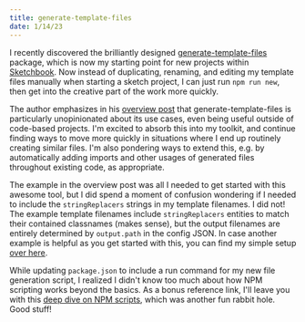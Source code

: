 ```yaml
---
title: generate-template-files
date: 1/14/23
---
```


I recently discovered the brilliantly designed [generate-template-files](https://github.com/codeBelt/generate-template-files) package, which is now my starting point for new projects within [Sketchbook](https://sketchbook.flatpickles.com/). Now instead of duplicating, renaming, and editing my template files manually when starting a sketch project, I can just run `npm run new`, then get into the creative part of the work more quickly.

The author emphasizes in his [overview post](https://medium.com/@robertsavian/generate-template-files-with-ease-19b320615359) that generate-template-files is particularly unopinionated about its use cases, even being useful outside of code-based projects. I'm excited to absorb this into my toolkit, and continue finding ways to move more quickly in situations where I end up routinely creating similar files. I'm also pondering ways to extend this, e.g. by automatically adding imports and other usages of generated files throughout existing code, as appropriate.

The example in the overview post was all I needed to get started with this awesome tool, but I did spend a moment of confusion wondering if I needed to include the `stringReplacers` strings in my template filenames. I did not! The example template filenames include `stringReplacers` entities to match their contained classnames (makes sense), but the output filenames are entirely determined by `output.path` in the config JSON. In case another example is helpful as you get started with this, you can find my simple setup [over here](https://github.com/flatpickles/sketchbook/blob/main/tools/).

While updating `package.json` to include a run command for my new file generation script, I realized I didn't know too much about how NPM scripting works beyond the basics. As a bonus reference link, I'll leave you with this [deep dive on NPM scripts](https://dev.to/paulasantamaria/mastering-npm-scripts-2chd), which was another fun rabbit hole. Good stuff!
